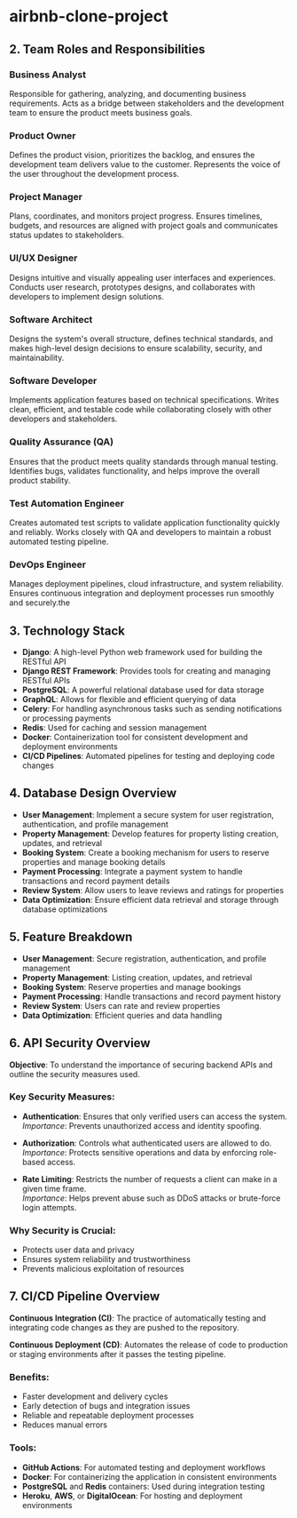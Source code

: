 # airbnb-clone-project

## 2. Team Roles and Responsibilities

### Business Analyst
Responsible for gathering, analyzing, and documenting business requirements. Acts as a bridge between stakeholders and the development team to ensure the product meets business goals.

### Product Owner
Defines the product vision, prioritizes the backlog, and ensures the development team delivers value to the customer. Represents the voice of the user throughout the development process.

### Project Manager
Plans, coordinates, and monitors project progress. Ensures timelines, budgets, and resources are aligned with project goals and communicates status updates to stakeholders.

### UI/UX Designer
Designs intuitive and visually appealing user interfaces and experiences. Conducts user research, prototypes designs, and collaborates with developers to implement design solutions.

### Software Architect
Designs the system's overall structure, defines technical standards, and makes high-level design decisions to ensure scalability, security, and maintainability.

### Software Developer
Implements application features based on technical specifications. Writes clean, efficient, and testable code while collaborating closely with other developers and stakeholders.

### Quality Assurance (QA)
Ensures that the product meets quality standards through manual testing. Identifies bugs, validates functionality, and helps improve the overall product stability.

### Test Automation Engineer
Creates automated test scripts to validate application functionality quickly and reliably. Works closely with QA and developers to maintain a robust automated testing pipeline.

### DevOps Engineer
Manages deployment pipelines, cloud infrastructure, and system reliability. Ensures continuous integration and deployment processes run smoothly and securely.the 
## 3. Technology Stack

- **Django**: A high-level Python web framework used for building the RESTful API  
- **Django REST Framework**: Provides tools for creating and managing RESTful APIs  
- **PostgreSQL**: A powerful relational database used for data storage  
- **GraphQL**: Allows for flexible and efficient querying of data  
- **Celery**: For handling asynchronous tasks such as sending notifications or processing payments  
- **Redis**: Used for caching and session management  
- **Docker**: Containerization tool for consistent development and deployment environments  
- **CI/CD Pipelines**: Automated pipelines for testing and deploying code changes  

## 4. Database Design Overview

- **User Management**: Implement a secure system for user registration, authentication, and profile management  
- **Property Management**: Develop features for property listing creation, updates, and retrieval  
- **Booking System**: Create a booking mechanism for users to reserve properties and manage booking details  
- **Payment Processing**: Integrate a payment system to handle transactions and record payment details  
- **Review System**: Allow users to leave reviews and ratings for properties  
- **Data Optimization**: Ensure efficient data retrieval and storage through database optimizations  

## 5. Feature Breakdown

- **User Management**: Secure registration, authentication, and profile management  
- **Property Management**: Listing creation, updates, and retrieval  
- **Booking System**: Reserve properties and manage bookings  
- **Payment Processing**: Handle transactions and record payment history  
- **Review System**: Users can rate and review properties  
- **Data Optimization**: Efficient queries and data handling  

## 6. API Security Overview

**Objective**: To understand the importance of securing backend APIs and outline the security measures used.

### Key Security Measures:

- **Authentication**: Ensures that only verified users can access the system.  
  *Importance*: Prevents unauthorized access and identity spoofing.

- **Authorization**: Controls what authenticated users are allowed to do.  
  *Importance*: Protects sensitive operations and data by enforcing role-based access.

- **Rate Limiting**: Restricts the number of requests a client can make in a given time frame.  
  *Importance*: Helps prevent abuse such as DDoS attacks or brute-force login attempts.

### Why Security is Crucial:
- Protects user data and privacy  
- Ensures system reliability and trustworthiness  
- Prevents malicious exploitation of resources

## 7. CI/CD Pipeline Overview

**Continuous Integration (CI)**: The practice of automatically testing and integrating code changes as they are pushed to the repository.

**Continuous Deployment (CD)**: Automates the release of code to production or staging environments after it passes the testing pipeline.

### Benefits:
- Faster development and delivery cycles  
- Early detection of bugs and integration issues  
- Reliable and repeatable deployment processes  
- Reduces manual errors

### Tools:
- **GitHub Actions**: For automated testing and deployment workflows  
- **Docker**: For containerizing the application in consistent environments  
- **PostgreSQL** and **Redis** containers: Used during integration testing  
- **Heroku**, **AWS**, or **DigitalOcean**: For hosting and deployment environments
